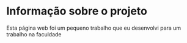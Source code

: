 # Informação sobre o projeto
Esta página web foi um pequeno trabalho que eu desenvolvi para um trabalho na faculdade
